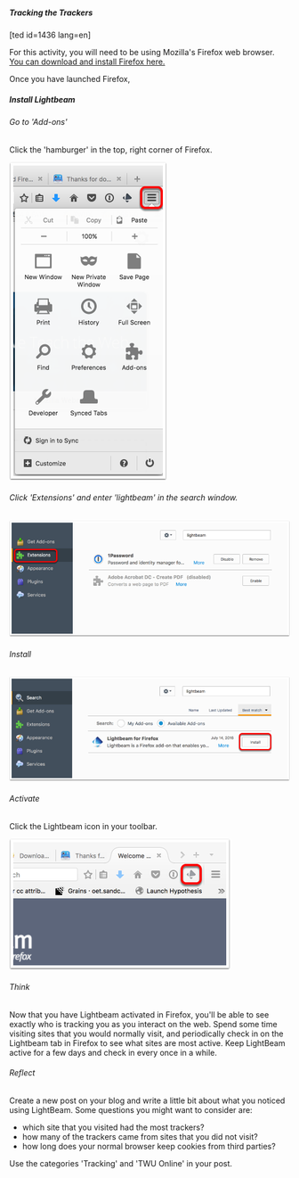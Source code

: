 ##### Tracking the Trackers

\[ted id=1436 lang=en\]

For this activity, you will need to be using Mozilla's Firefox web browser. [You can download and install Firefox here.](https://www.mozilla.org/en-US/firefox/new/?scene=2)

Once you have launched Firefox,

##### Install Lightbeam

###### Go to 'Add-ons'

Click the 'hamburger' in the top, right corner of Firefox.

![](/assets/go-to--add-ons-.png)

###### Click 'Extensions' and enter 'lightbeam' in the search window.

![](/assets/click--extensions-.png)

###### Install

![](/assets/install.png)

###### Activate

Click the Lightbeam icon in your toolbar.

![](/assets/activate.png)

###### Think

Now that you have Lightbeam activated in Firefox, you'll be able to see exactly who is tracking you as you interact on the web. Spend some time visiting sites that you would normally visit, and periodically check in on the Lightbeam tab in Firefox to see what sites are most active. Keep LightBeam active for a few days and check in every once in a while.

###### Reflect

Create a new post on your blog and write a little bit about what you noticed using LightBeam. Some questions you might want to consider are:

* which site that you visited had the most trackers?
* how many of the trackers came from sites that you did not visit?
* how long does your normal browser keep cookies from third parties?

Use the categories 'Tracking' and 'TWU Online' in your post.

